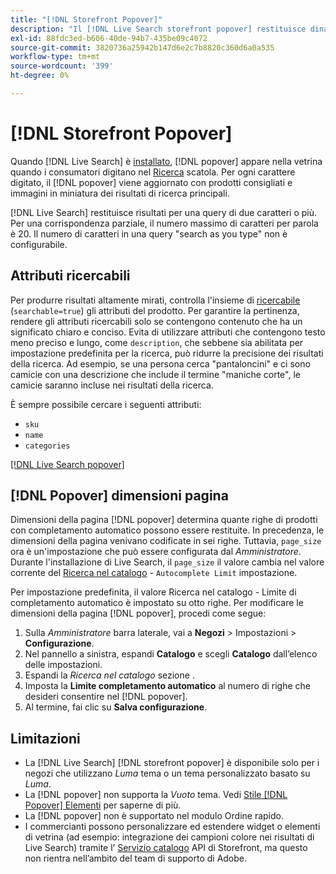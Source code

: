 ```yaml
---
title: "[!DNL Storefront Popover]"
description: "Il [!DNL Live Search storefront popover] restituisce dinamicamente prodotti e miniature consigliati."
exl-id: 88fdc3ed-b606-40de-94b7-435be09c4072
source-git-commit: 3820736a25942b147d6e2c7b8820c360d6a0a535
workflow-type: tm+mt
source-wordcount: '399'
ht-degree: 0%

---
```


# [!DNL Storefront Popover]

Quando [!DNL Live Search] è [installato](install.md), [!DNL popover] appare nella vetrina quando i consumatori digitano nel [Ricerca](https://experienceleague.adobe.com/docs/commerce-admin/catalog/catalog/search/search.html#quick-search) scatola. Per ogni carattere digitato, il [!DNL popover] viene aggiornato con prodotti consigliati e immagini in miniatura dei risultati di ricerca principali.

[!DNL Live Search] restituisce risultati per una query di due caratteri o più. Per una corrispondenza parziale, il numero massimo di caratteri per parola è 20. Il numero di caratteri in una query &quot;search as you type&quot; non è configurabile.

## Attributi ricercabili

Per produrre risultati altamente mirati, controlla l&#39;insieme di [ricercabile](https://experienceleague.adobe.com/docs/commerce-admin/catalog/product-attributes/product-attributes.html) (`searchable=true`) gli attributi del prodotto. Per garantire la pertinenza, rendere gli attributi ricercabili solo se contengono contenuto che ha un significato chiaro e conciso. Evita di utilizzare attributi che contengono testo meno preciso e lungo, come `description`, che sebbene sia abilitata per impostazione predefinita per la ricerca, può ridurre la precisione dei risultati della ricerca. Ad esempio, se una persona cerca &quot;pantaloncini&quot; e ci sono camicie con una descrizione che include il termine &quot;maniche corte&quot;, le camicie saranno incluse nei risultati della ricerca.

È sempre possibile cercare i seguenti attributi:

* `sku`
* `name`
* `categories`

[[!DNL Live Search popover]](assets/storefront-search-as-you-type.png)

## [!DNL Popover] dimensioni pagina

Dimensioni della pagina [!DNL popover] determina quante righe di prodotti con completamento automatico possono essere restituite. In precedenza, le dimensioni della pagina venivano codificate in sei righe. Tuttavia, `page_size` ora è un&#39;impostazione che può essere configurata dal *Amministratore*. Durante l&#39;installazione di Live Search, il `page_size` il valore cambia nel valore corrente del [Ricerca nel catalogo](https://experienceleague.adobe.com/docs/commerce-admin/config/catalog/catalog.html) - `Autocomplete Limit` impostazione.

Per impostazione predefinita, il valore Ricerca nel catalogo - Limite di completamento automatico è impostato su otto righe. Per modificare le dimensioni della pagina [!DNL popover], procedi come segue:

1. Sulla *Amministratore* barra laterale, vai a **Negozi** > Impostazioni > **Configurazione**.
1. Nel pannello a sinistra, espandi **Catalogo** e scegli **Catalogo** dall’elenco delle impostazioni.
1. Espandi la *Ricerca nel catalogo* sezione .
1. Imposta la **Limite completamento automatico** al numero di righe che desideri consentire nel [!DNL popover].
1. Al termine, fai clic su **Salva configurazione**.

## Limitazioni

* La [!DNL Live Search] [!DNL storefront popover] è disponibile solo per i negozi che utilizzano *Luma* tema o un tema personalizzato basato su *Luma*.
* La [!DNL popover] non supporta la *Vuoto* tema. Vedi [Stile [!DNL Popover] Elementi](storefront-popover-styling.md) per saperne di più.
* La [!DNL popover] non è supportato nel modulo Ordine rapido.
* I commercianti possono personalizzare ed estendere widget o elementi di vetrina (ad esempio: integrazione dei campioni colore nei risultati di Live Search) tramite l’ [Servizio catalogo](../catalog-service/overview.md) API di Storefront, ma questo non rientra nell’ambito del team di supporto di Adobe.
